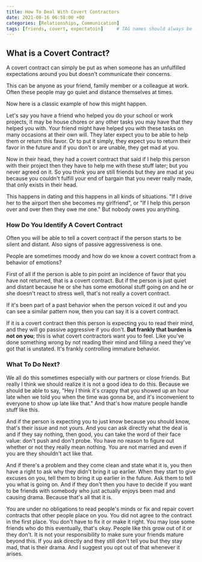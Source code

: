 ```yaml
---
title: How To Deal With Covert Contractors
date: 2021-08-16 06:58:00 +00
categories: [Relationships, Communication]
tags: [friends, covert, expectatoin]     # TAG names should always be lowercase
---
```


## What is a Covert Contract?

A covert contract can simply be put as when someone has an unfulfilled expectations around you but doesn't communicate their concerns.

This can be anyone as your friend, family member or a colleague at work. Often these people may go quiet and distance themselves at times.

Now here is a classic example of how this might happen.

Let's say you have a friend who helped you do your school or work projects, it may be house chores or any other tasks you may have that they helped you with. Your friend might have helped you with these tasks on many occasions at their own will. They later expect you to be able to help them or return this favor. Or to put it simply, they expect you to return their favor in the future and if you don't or are unable, they get mad at you.

Now in their head, they had a covert contract that said if I help this person with their project then they have to help me with these stuff later; but you never agreed on it. So you think you are still friends but they are mad at you because you couldn't fulfill your end of bargain that you never really made, that only exists in their head.

This happens in dating and this happens in all kinds of situations. "If I drive her to the airport then she becomes my girlfriend", or "If I help this person over and over then they owe me one." But nobody owes you anything.

### How Do You Identify A Covert Contract

Often you will be able to tell a covert contract if the person starts to be silent and distant. Also signs of passive aggressiveness is one.

People are sometimes moody and how do we know a covert contract from a behavior of emotions?

First of all if the person is able to pin point an incidence of favor that you have not returned, that is a covert contract. But if the person is just quiet and distant because he or she has some emotional stuff going on and he or she doesn't react to stress well, that's not really a covert contract.

If it's been part of a past behavior when the person voiced it out and you can see a similar pattern now, then you can say it is a covert contract.

If it is a covert contract then this person is expecting you to read their mind, and they will go passive aggressive if you don't. **But frankly that burden is not on you**; this is what covert contractors want you to feel. Like you've done something wrong by not reading their mind and filling a need they've got that is unstated. It's frankly controlling immature behavior.

### What To Do Next?

We all do this sometimes especially with our partners or close friends. But really I think we should realize it is not a good idea to do this. Because we should be able to say, "Hey I think it's crappy that you showed up an hour late when we told you when the time was gonna be, and it's inconvenient to everyone to show up late like that." And that's how mature people handle stuff like this.

And if the person is expecting you to just know because you should know, that's their issue and not yours. And you can ask directly what the deal is and if they say nothing, then good, you can take the word of their face value: don't push and don't probe. You have no reason to figure out whether or not they really mean nothing. You are not married and even if you are they shouldn't act like that.

And if there's a problem and they come clean and state what it is, you then have a right to ask why they didn't bring it up earlier. When they start to give excuses on you, tell them to bring it up earlier in the future. Ask them to tell you what is going on. And if they don't then you have to decide if you want to be friends with somebody who just actually enjoys been mad and causing drama. Because that's all that it is.

You are under no obligations to read people's minds or fix and repair covert contracts that other people place on you. You did not agree to the contract in the first place. You don't have to fix it or make it right. You may lose some friends who do this eventually, that's okay. People like this grow out of it or they don't. It is not your responsibility to make sure your friends mature beyond this. If you ask directly and they still don't tell you but they stay mad, that is their drama. And I suggest you opt out of that whenever it arises.
